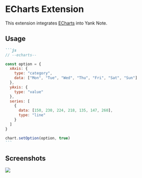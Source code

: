 # ECharts Extension

This extension integrates [ECharts](https://github.com/apache/echarts) into Yank Note.

## Usage

~~~markdown
```js
// --echarts--

const option = {
  xAxis: {
    type: "category",
    data: ["Mon", "Tue", "Wed", "Thu", "Fri", "Sat", "Sun"]
  },
  yAxis: {
    type: "value"
  },
  series: [
    {
      data: [150, 230, 224, 218, 135, 147, 260],
      type: "line"
    }
  ]
}

chart.setOption(option, true)
```
~~~

## Screenshots
![](https://registry.yank-note.com/cdn/@yank-note/extension-echarts/1.5.2/167867511-b79ddf47-b5b3-4db0-b108-e01b6c24954c.png)
